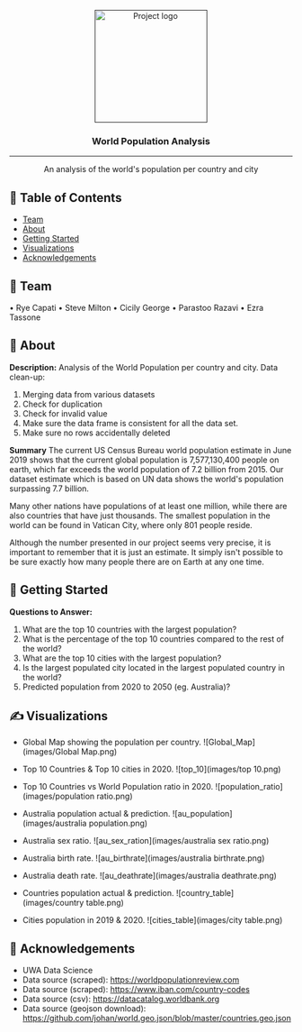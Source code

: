 <p align="center">
  <a href="" rel="noopener">
 <img width=200px height=200px src="https://i.imgur.com/6wj0hh6.jpg" alt="Project logo"></a>
</p>

<h3 align="center">World Population Analysis</h3>

<div align="center">

</div>

---

<p align="center">  An analysis of the world's population per country and city 
    <br> 
</p>

## 📝 Table of Contents

- [Team](#Team)
- [About](#about)
- [Getting Started](#getting_started)
- [Visualizations](#visualizations)
- [Acknowledgements](#acknowledgement)


## 🧐 Team <a name = "Team"></a>
•	Rye Capati
•	Steve Milton
•	Cicily George
•	Parastoo Razavi
•	Ezra Tassone

## 🧐 About <a name = "about"></a>
**Description:**
Analysis of the World Population per country and city.
Data clean-up:
1.	Merging data from various datasets
2.	Check for duplication
3.	Check for invalid value
4.	Make sure the data frame is consistent for all the data set.
5.	Make sure no rows accidentally deleted


**Summary**
The current US Census Bureau world population estimate in June 2019 shows that the current global population is 7,577,130,400 people on earth, which far exceeds the world population of 7.2 billion from 2015. Our dataset estimate which is based on UN data shows the world's population surpassing 7.7 billion.

Many other nations have populations of at least one million, while there are also countries that have just thousands. The smallest population in the world can be found in Vatican City, where only 801 people reside.

Although the number presented in our project seems very precise, it is important to remember that it is just an estimate. It simply isn't possible to be sure exactly how many people there are on Earth at any one time.
<br>


## 🏁 Getting Started <a name = "getting_started"></a>

**Questions to Answer:** <br>
1.	What are the top 10 countries with the largest population?
2.	What is the percentage of the top 10 countries compared to the rest of the world?
3.	What are the top 10 cities with the largest population?
4.  Is the largest populated city located in the largest populated country in the world?
5.	Predicted population from 2020 to 2050 (eg. Australia)?


## ✍️ Visualizations <a name = "visualizations"></a>
* Global Map showing the population per country. 
![Global_Map](images/Global Map.png)

* Top 10 Countries & Top 10 cities in 2020. 
![top_10](images/top 10.png)

* Top 10 Countries vs World Population ratio in 2020. 
![population_ratio](images/population ratio.png)

* Australia population actual & prediction. 
![au_population](images/australia population.png)

* Australia sex ratio. 
![au_sex_ration](images/australia sex ratio.png)

* Australia birth rate. 
![au_birthrate](images/australia birthrate.png)

* Australia death rate. 
![au_deathrate](images/australia deathrate.png)

* Countries population actual & prediction. 
![country_table](images/country table.png)

* Cities population in 2019 & 2020. 
![cities_table](images/city table.png)

## 🎉 Acknowledgements <a name = "acknowledgement"></a>
- UWA Data Science
- Data source (scraped): https://worldpopulationreview.com
- Data source (scraped): https://www.iban.com/country-codes
- Data source (csv): https://datacatalog.worldbank.org
- Data source (geojson download): https://github.com/johan/world.geo.json/blob/master/countries.geo.json
